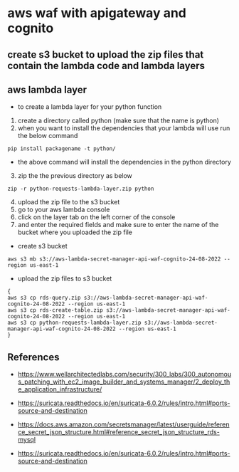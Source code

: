 # aws waf with apigateway and cognito


## create s3 bucket to upload the zip files that contain the lambda code and lambda layers

## aws lambda layer 

* to create a lambda layer for your python function
1. create a directory called python (make sure that the name is python)
2. when you want to install the dependencies that your lambda will use run the below command
```
pip install packagename -t python/
```
* the above command will install the dependencies in the python directory
3. zip the the previous directory as below

```
zip -r python-requests-lambda-layer.zip python
```
4. upload the zip file to the s3 bucket 
5. go to your aws lambda console
6. click on the layer tab on the left corner of the console
7. and enter the required fields and make sure to enter the name of the bucket where you uploaded the zip file

* create s3 bucket 

```
aws s3 mb s3://aws-lambda-secret-manager-api-waf-cognito-24-08-2022 --region us-east-1
```
* upload the zip files to s3 bucket 

```
{
aws s3 cp rds-query.zip s3://aws-lambda-secret-manager-api-waf-cognito-24-08-2022 --region us-east-1
aws s3 cp rds-create-table.zip s3://aws-lambda-secret-manager-api-waf-cognito-24-08-2022 --region us-east-1
aws s3 cp python-requests-lambda-layer.zip s3://aws-lambda-secret-manager-api-waf-cognito-24-08-2022 --region us-east-1
}
```

## References

* https://www.wellarchitectedlabs.com/security/300_labs/300_autonomous_patching_with_ec2_image_builder_and_systems_manager/2_deploy_the_application_infrastructure/

* https://suricata.readthedocs.io/en/suricata-6.0.2/rules/intro.html#ports-source-and-destination
* https://docs.aws.amazon.com/secretsmanager/latest/userguide/reference_secret_json_structure.html#reference_secret_json_structure_rds-mysql
* https://suricata.readthedocs.io/en/suricata-6.0.2/rules/intro.html#ports-source-and-destination
